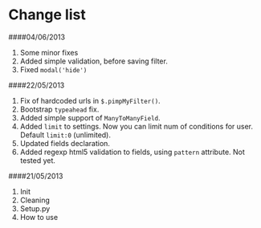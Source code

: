 Change list
===========
####04/06/2013
1. Some minor fixes
2. Added simple validation, before saving filter.
3. Fixed `modal('hide')`

####22/05/2013
1. Fix of hardcoded urls in `$.pimpMyFilter()`.
2. Bootstrap `typeahead` fix.
3. Added simple support of `ManyToManyField`.
4. Added `limit` to settings. Now you can limit num of conditions for user. Default `limit:0` (unlimited).
5. Updated fields declaration.
6. Added regexp html5 validation to fields, using `pattern` attribute. Not tested yet.

####21/05/2013
1. Init
2. Cleaning
3. Setup.py
4. How to use